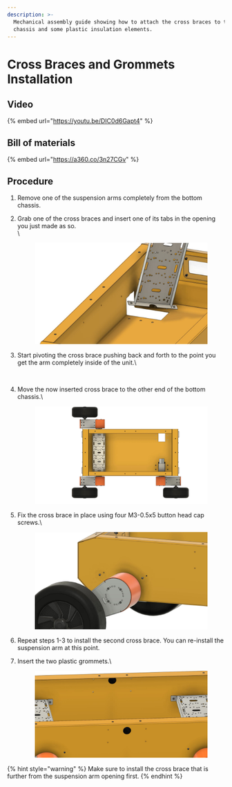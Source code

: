 ```yaml
---
description: >-
  Mechanical assembly guide showing how to attach the cross braces to the bottom
  chassis and some plastic insulation elements.
---
```


# Cross Braces and Grommets Installation

## Video

{% embed url="https://youtu.be/DIC0d6Gapt4" %}

## Bill of materials

{% embed url="https://a360.co/3n27CGv" %}

## Procedure

1. Remove one of the suspension arms completely from the bottom chassis.
2.  Grab one of the cross braces and insert one of its tabs in the opening you just made as so.\
    \


    <figure><img src="../../../.gitbook/assets/image (18).png" alt=""><figcaption></figcaption></figure>
3.  Start pivoting the cross brace pushing back and forth to the point you get the arm completely inside of the unit.\


    <figure><img src="../../../.gitbook/assets/ezgif.com-video-to-gif (1).gif" alt=""><figcaption></figcaption></figure>
4.  Move the now inserted cross brace to the other end of the bottom chassis.\


    <figure><img src="../../../.gitbook/assets/ELM4 Cross Braces and Grommets Installation - frame at 0m33s.jpg" alt=""><figcaption></figcaption></figure>
5.  Fix the cross brace in place using four M3-0.5x5 button head cap screws.\


    <figure><img src="../../../.gitbook/assets/ELM4 Cross Braces and Grommets Installation - frame at 0m37s.jpg" alt=""><figcaption></figcaption></figure>
6. Repeat steps 1-3 to install the second cross brace. You can re-install the suspension arm at this point.
7.  Insert the two plastic grommets.\


    <figure><img src="../../../.gitbook/assets/image (8) (2).png" alt=""><figcaption></figcaption></figure>

{% hint style="warning" %}
Make sure to install the cross brace that is further from the suspension arm opening first.
{% endhint %}

